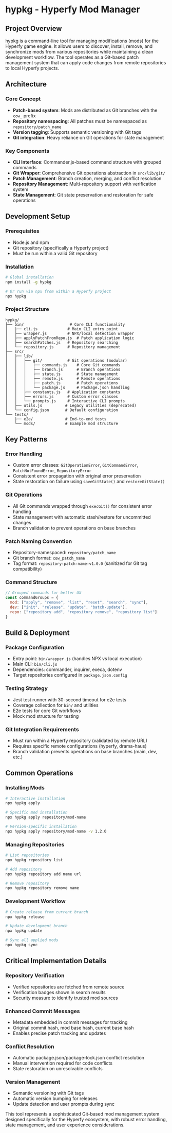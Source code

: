 # hypkg - Hyperfy Mod Manager

## Project Overview

hypkg is a command-line tool for managing modifications (mods) for the Hyperfy game engine. It allows users to discover, install, remove, and synchronize mods from various repositories while maintaining a clean development workflow. The tool operates as a Git-based patch management system that can apply code changes from remote repositories to local Hyperfy projects.

## Architecture

### Core Concept
- **Patch-based system**: Mods are distributed as Git branches with the `cow_` prefix
- **Repository namespacing**: All patches must be namespaced as `repository/patch_name`
- **Version tagging**: Supports semantic versioning with Git tags
- **Git integration**: Heavy reliance on Git operations for state management

### Key Components
- **CLI Interface**: Commander.js-based command structure with grouped commands
- **Git Wrapper**: Comprehensive Git operations abstraction in `src/lib/git/`
- **Patch Management**: Branch creation, merging, and conflict resolution
- **Repository Management**: Multi-repository support with verification system
- **State Management**: Git state preservation and restoration for safe operations

## Development Setup

### Prerequisites
- Node.js and npm
- Git repository (specifically a Hyperfy project)
- Must be run within a valid Git repository

### Installation
```bash
# Global installation
npm install -g hypkg

# Or run via npx from within a Hyperfy project
npx hypkg
```

### Project Structure
```
hypkg/
├── bin/                    # Core CLI functionality
│   ├── cli.js             # Main CLI entry point
│   ├── wrapper.js         # NPX/local detection wrapper
│   ├── applyPatchFromRepo.js  # Patch application logic
│   ├── searchPatches.js   # Repository searching
│   └── repository.js      # Repository management
├── src/
│   ├── lib/
│   │   ├── git/           # Git operations (modular)
│   │   │   ├── commands.js    # Core Git commands
│   │   │   ├── branch.js      # Branch operations
│   │   │   ├── state.js       # State management
│   │   │   ├── remote.js      # Remote operations
│   │   │   ├── patch.js       # Patch operations
│   │   │   └── package.js     # Package.json handling
│   │   ├── constants.js   # Application constants
│   │   ├── errors.js      # Custom error classes
│   │   └── prompts.js     # Interactive CLI prompts
│   ├── utils.js          # Legacy utilities (deprecated)
│   └── config.json       # Default configuration
└── tests/
    ├── e2e/              # End-to-end tests
    └── mods/             # Example mod structure
```

## Key Patterns

### Error Handling
- Custom error classes: `GitOperationError`, `GitCommandError`, `PatchNotFoundError`, `RepositoryError`
- Consistent error propagation with original error preservation
- State restoration on failure using `saveGitState()` and `restoreGitState()`

### Git Operations
- All Git commands wrapped through `execGit()` for consistent error handling
- State management with automatic stash/restore for uncommitted changes
- Branch validation to prevent operations on base branches

### Patch Naming Convention
- Repository-namespaced: `repository/patch_name`
- Git branch format: `cow_patch_name`
- Tag format: `repository-patch-name-v1.0.0` (sanitized for Git tag compatibility)

### Command Structure
```javascript
// Grouped commands for better UX
const commandGroups = {
  mod: ["apply", "remove", "list", "reset", "search", "sync"],
  dev: ["init", "release", "update", "batch-update"],
  repo: ["repository add", "repository remove", "repository list"]
}
```

## Build & Deployment

### Package Configuration
- Entry point: `bin/wrapper.js` (handles NPX vs local execution)
- Main CLI: `bin/cli.js`
- Dependencies: commander, inquirer, execa, dotenv
- Target repositories configured in `package.json.config`

### Testing Strategy
- Jest test runner with 30-second timeout for e2e tests
- Coverage collection for `bin/` and utilities
- E2e tests for core Git workflows
- Mock mod structure for testing

### Git Integration Requirements
- Must run within a Hyperfy repository (validated by remote URL)
- Requires specific remote configurations (hyperfy, drama-haus)
- Branch validation prevents operations on base branches (main, dev, etc.)

## Common Operations

### Installing Mods
```bash
# Interactive installation
npx hypkg apply

# Specific mod installation
npx hypkg apply repository/mod-name

# Version-specific installation
npx hypkg apply repository/mod-name -v 1.2.0
```

### Managing Repositories
```bash
# List repositories
npx hypkg repository list

# Add repository
npx hypkg repository add name url

# Remove repository
npx hypkg repository remove name
```

### Development Workflow
```bash
# Create release from current branch
npx hypkg release

# Update development branch
npx hypkg update

# Sync all applied mods
npx hypkg sync
```

## Critical Implementation Details

### Repository Verification
- Verified repositories are fetched from remote source
- Verification badges shown in search results
- Security measure to identify trusted mod sources

### Enhanced Commit Messages
- Metadata embedded in commit messages for tracking
- Original commit hash, mod base hash, current base hash
- Enables precise patch tracking and updates

### Conflict Resolution
- Automatic package.json/package-lock.json conflict resolution
- Manual intervention required for code conflicts
- State restoration on unresolvable conflicts

### Version Management
- Semantic versioning with Git tags
- Automatic version bumping for releases
- Update detection and user prompts during sync

This tool represents a sophisticated Git-based mod management system designed specifically for the Hyperfy ecosystem, with robust error handling, state management, and user experience considerations.